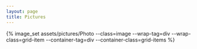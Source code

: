 ```yaml
---
layout: page
title: Pictures
---
```


{% image_set assets/pictures/Photo --class=image --wrap-tag=div --wrap-class=grid-item --container-tag=div --container-class=grid-items %}
